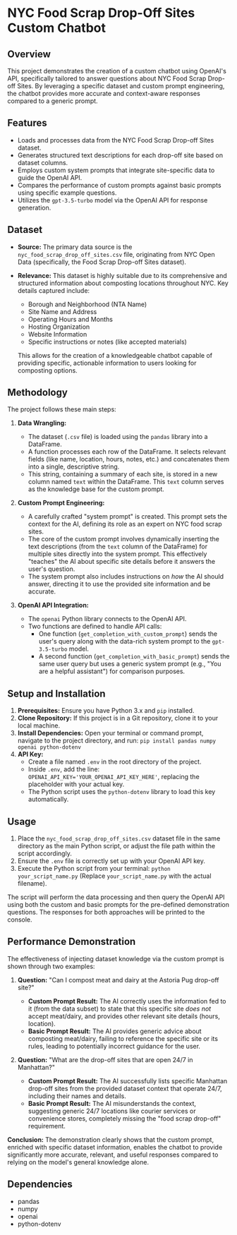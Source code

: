 # NYC Food Scrap Drop-Off Sites Custom Chatbot

## Overview

This project demonstrates the creation of a custom chatbot using OpenAI's API, specifically tailored to answer questions about NYC Food Scrap Drop-off Sites. By leveraging a specific dataset and custom prompt engineering, the chatbot provides more accurate and context-aware responses compared to a generic prompt.

## Features

* Loads and processes data from the NYC Food Scrap Drop-off Sites dataset.
* Generates structured text descriptions for each drop-off site based on dataset columns.
* Employs custom system prompts that integrate site-specific data to guide the OpenAI API.
* Compares the performance of custom prompts against basic prompts using specific example questions.
* Utilizes the `gpt-3.5-turbo` model via the OpenAI API for response generation.

## Dataset

* **Source:** The primary data source is the `nyc_food_scrap_drop_off_sites.csv` file, originating from NYC Open Data (specifically, the Food Scrap Drop-off Sites dataset).
* **Relevance:** This dataset is highly suitable due to its comprehensive and structured information about composting locations throughout NYC. Key details captured include:
    * Borough and Neighborhood (NTA Name)
    * Site Name and Address
    * Operating Hours and Months
    * Hosting Organization
    * Website Information
    * Specific instructions or notes (like accepted materials)

    This allows for the creation of a knowledgeable chatbot capable of providing specific, actionable information to users looking for composting options.

## Methodology

The project follows these main steps:

1.  **Data Wrangling:**
    * The dataset (`.csv` file) is loaded using the `pandas` library into a DataFrame.
    * A function processes each row of the DataFrame. It selects relevant fields (like name, location, hours, notes, etc.) and concatenates them into a single, descriptive string.
    * This string, containing a summary of each site, is stored in a new column named `text` within the DataFrame. This `text` column serves as the knowledge base for the custom prompt.

2.  **Custom Prompt Engineering:**
    * A carefully crafted "system prompt" is created. This prompt sets the context for the AI, defining its role as an expert on NYC food scrap sites.
    * The core of the custom prompt involves dynamically inserting the text descriptions (from the `text` column of the DataFrame) for multiple sites directly into the system prompt. This effectively "teaches" the AI about specific site details before it answers the user's question.
    * The system prompt also includes instructions on *how* the AI should answer, directing it to use the provided site information and be accurate.

3.  **OpenAI API Integration:**
    * The `openai` Python library connects to the OpenAI API.
    * Two functions are defined to handle API calls:
        * One function (`get_completion_with_custom_prompt`) sends the user's query along with the data-rich system prompt to the `gpt-3.5-turbo` model.
        * A second function (`get_completion_with_basic_prompt`) sends the same user query but uses a generic system prompt (e.g., "You are a helpful assistant") for comparison purposes.

## Setup and Installation

1.  **Prerequisites:** Ensure you have Python 3.x and `pip` installed.
2.  **Clone Repository:** If this project is in a Git repository, clone it to your local machine.
3.  **Install Dependencies:** Open your terminal or command prompt, navigate to the project directory, and run:
    `pip install pandas numpy openai python-dotenv`
4.  **API Key:**
    * Create a file named `.env` in the root directory of the project.
    * Inside `.env`, add the line: `OPENAI_API_KEY='YOUR_OPENAI_API_KEY_HERE'`, replacing the placeholder with your actual key.
    * The Python script uses the `python-dotenv` library to load this key automatically.

## Usage

1.  Place the `nyc_food_scrap_drop_off_sites.csv` dataset file in the same directory as the main Python script, or adjust the file path within the script accordingly.
2.  Ensure the `.env` file is correctly set up with your OpenAI API key.
3.  Execute the Python script from your terminal:
    `python your_script_name.py`
    (Replace `your_script_name.py` with the actual filename).

The script will perform the data processing and then query the OpenAI API using both the custom and basic prompts for the pre-defined demonstration questions. The responses for both approaches will be printed to the console.

## Performance Demonstration

The effectiveness of injecting dataset knowledge via the custom prompt is shown through two examples:

1.  **Question:** "Can I compost meat and dairy at the Astoria Pug drop-off site?"
    * **Custom Prompt Result:** The AI correctly uses the information fed to it (from the data subset) to state that this specific site *does not* accept meat/dairy, and provides other relevant site details (hours, location).
    * **Basic Prompt Result:** The AI provides generic advice about composting meat/dairy, failing to reference the specific site or its rules, leading to potentially incorrect guidance for the user.

2.  **Question:** "What are the drop-off sites that are open 24/7 in Manhattan?"
    * **Custom Prompt Result:** The AI successfully lists specific Manhattan drop-off sites from the provided dataset context that operate 24/7, including their names and details.
    * **Basic Prompt Result:** The AI misunderstands the context, suggesting generic 24/7 locations like courier services or convenience stores, completely missing the "food scrap drop-off" requirement.

**Conclusion:** The demonstration clearly shows that the custom prompt, enriched with specific dataset information, enables the chatbot to provide significantly more accurate, relevant, and useful responses compared to relying on the model's general knowledge alone.

## Dependencies

* pandas
* numpy
* openai
* python-dotenv
